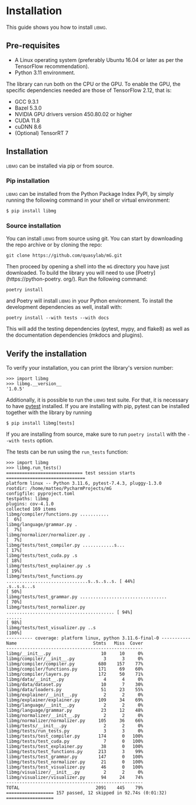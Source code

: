 # Installation

This guide shows you how to install <span style="font-variant:small-caps;">libmg</span>.

## Pre-requisites

* A Linux operating system (preferably Ubuntu 16.04 or later as per the TensorFlow recommendation).
* Python 3.11 environment.

The library can run both on the CPU or the GPU. To enable the GPU, the specific dependencies needed are those of TensorFlow 2.12, that is:

* GCC 9.3.1
* Bazel 5.3.0
* NVIDIA GPU drivers version 450.80.02 or higher
* CUDA 11.8
* cuDNN 8.6
* (Optional) TensorRT 7

## Installation
<span style="font-variant:small-caps;">libmg</span> can be installed via pip or from source.

### Pip installation

<span style="font-variant:small-caps;">libmg</span> can be installed from the Python Package Index PyPI, by simply running the following command in your 
shell or virtual environment:

``` commandline
$ pip install libmg
```

### Source installation

You can install <span style="font-variant:small-caps;">libmg</span> from source using git. You can start by downloading the repo archive or by cloning the repo:

```commandline
git clone https://github.com/quasylab/mG.git
```

Then proceed by opening a shell into the `mG` directory you have just downloaded. To build the library you will need to use [Poetry](https://python-poetry.
org/). Run the following command:

```commandline
poetry install
```
and Poetry will install <span style="font-variant:small-caps;">libmg</span> in your Python environment. To install the development dependencies as well, install
with:

```commandline
poetry install --with tests --with docs
```

This will add the testing dependencies (pytest, mypy, and flake8) as well as the documentation dependencies (mkdocs and plugins).

## Verify the installation

To verify your installation, you can print the library's version number:

```pycon
>>> import libmg
>>> libmg.__version__
'1.0.5'
```

Additionally, it is possible to run the <span style="font-variant:small-caps;">libmg</span> test suite. For that, it is necessary to have
[pytest](https://doc.pytest.org/en/latest/) installed. If you are installing with pip, pytest can be installed together with the library by running

``` commandline
$ pip install libmg[tests]
```

If you are installing from source, make sure to run `poetry install` with the `--with tests` option.

The tests can be run using the `run_tests` function:

```pycon
>>> import libmg
>>> libmg.run_tests()
============================= test session starts ==============================
platform linux -- Python 3.11.6, pytest-7.4.3, pluggy-1.3.0
rootdir: /home/matteo/PycharmProjects/mG
configfile: pyproject.toml
testpaths: libmg
plugins: cov-4.1.0
collected 169 items
libmg/compiler/functions.py ...........                                  [  6%]
libmg/language/grammar.py .                                              [  7%]
libmg/normalizer/normalizer.py .                                         [  7%]
libmg/tests/test_compiler.py ............s...                            [ 17%]
libmg/tests/test_cuda.py .s                                              [ 18%]
libmg/tests/test_explainer.py .s                                         [ 19%]
libmg/tests/test_functions.py ...............................s..s..s..s. [ 44%]
.s..s.s...s                                                              [ 50%]
libmg/tests/test_grammar.py .................................            [ 70%]
libmg/tests/test_normalizer.py ......................................... [ 94%]
......                                                                   [ 98%]
libmg/tests/test_visualizer.py ..s                                       [100%]
---------- coverage: platform linux, python 3.11.6-final-0 -----------
Name                             Stmts   Miss  Cover
----------------------------------------------------
libmg/__init__.py                   10     10     0%
libmg/compiler/__init__.py           3      3     0%
libmg/compiler/compiler.py         680    157    77%
libmg/compiler/functions.py        171     69    60%
libmg/compiler/layers.py           172     50    71%
libmg/data/__init__.py               4      4     0%
libmg/data/dataset.py               10      7    30%
libmg/data/loaders.py               51     23    55%
libmg/explainer/__init__.py          2      2     0%
libmg/explainer/explainer.py       109     34    69%
libmg/language/__init__.py           2      2     0%
libmg/language/grammar.py           23     12    48%
libmg/normalizer/__init__.py         2      2     0%
libmg/normalizer/normalizer.py     105     36    66%
libmg/tests/__init__.py              2      2     0%
libmg/tests/run_tests.py             3      3     0%
libmg/tests/test_compiler.py       174      0   100%
libmg/tests/test_cuda.py             7      0   100%
libmg/tests/test_explainer.py       38      0   100%
libmg/tests/test_functions.py      213      3    99%
libmg/tests/test_grammar.py        147      0   100%
libmg/tests/test_normalizer.py      21      0   100%
libmg/tests/test_visualizer.py      46      0   100%
libmg/visualizer/__init__.py         2      2     0%
libmg/visualizer/visualizer.py      94     24    74%
----------------------------------------------------
TOTAL                             2091    445    79%
================== 157 passed, 12 skipped in 92.74s (0:01:32) ==================
```

